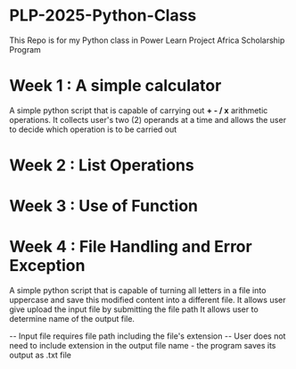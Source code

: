 # PLP-2025-Python-Class

This Repo is for my Python class in Power Learn Project Africa Scholarship Program 

# Week 1 : A simple calculator
  A simple python script that is capable of carrying out **+ - / x** arithmetic operations.
  It collects user's two (2) operands at a time and allows the user to decide which operation is to be carried out 

# Week 2 : List Operations

# Week 3 : Use of Function

# Week 4 : File Handling and Error Exception
  A simple python script that is capable of turning all letters in a file into uppercase and save this modified content into a different file.
  It allows user give upload the input file by submitting the file path 
  It allows user to determine name of the output file.

-- Input file requires file path including the file's extension
-- User does not need to include extension in the output file name - the program saves its output as .txt file

